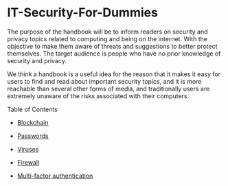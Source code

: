 # IT-Security-For-Dummies

The purpose of the handbook will be to inform readers on security and privacy topics related to computing and being on the internet. With the objective to make them aware of threats and suggestions to better protect themselves. The target audience is people who have no prior knowledge of security and privacy.

We think a handbook is a useful idea for the reason that it makes it easy for users to find and read about important security topics, and it is more reachable than several other forms of media, and traditionally users are extremely unaware of the risks associated with their computers.

Table of Contents

* [Blockchain](https://github.com/TheCountOfPeru/IT-Security-For-Dummies/blob/master/Blockchain.md)

* [Passwords](https://github.com/TheCountOfPeru/IT-Security-For-Dummies/blob/master/Passwords.md)

* [Viruses](https://github.com/TheCountOfPeru/IT-Security-For-Dummies/blob/master/Viruses.md)

* [Firewall](https://github.com/TheCountOfPeru/IT-Security-For-Dummies/blob/master/firewalls.md)

* [Multi-factor authentication](https://github.com/TheCountOfPeru/IT-Security-For-Dummies/blob/master/multi_factor_authentication.md)
